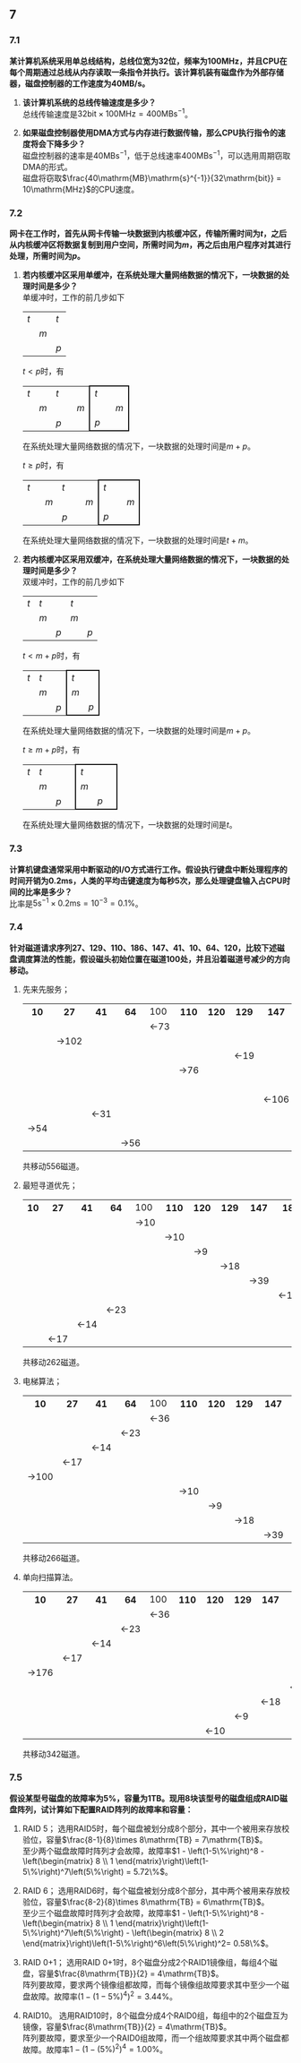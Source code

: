 ## 7
### 7.1
**某计算机系统采用单总线结构，总线位宽为32位，频率为100MHz，并且CPU在每个周期通过总线从内存读取一条指令并执行。该计算机装有磁盘作为外部存储器，磁盘控制器的工作速度为40MB/s。**
1. **该计算机系统的总线传输速度是多少？**  
   总线传输速度是$`32\mathrm{bit} \times 100\mathrm{MHz} = 400\mathrm{MB}\mathrm{s}^{-1}`$。

2. **如果磁盘控制器使用DMA方式与内存进行数据传输，那么CPU执行指令的速度将会下降多少？**  
磁盘控制器的速率是$`40\mathrm{MB}\mathrm{s}^{-1}`$，低于总线速率$`400\mathrm{MB}\mathrm{s}^{-1}`$，可以选用周期窃取DMA的形式。  
磁盘将窃取$`\frac{40\mathrm{MB}\mathrm{s}^{-1}}{32\mathrm{bit}} = 10\mathrm{MHz}`$的CPU速度。

### 7.2
**网卡在工作时，首先从网卡传输一块数据到内核缓冲区，传输所需时间为$`t`$，之后从内核缓冲区将数据复制到用户空间，所需时间为$`m`$，再之后由用户程序对其进行处理，所需时间为$`p`$。**
1. **若内核缓冲区采用单缓冲，在系统处理大量网络数据的情况下，一块数据的处理时间是多少？**  
   单缓冲时，工作的前几步如下

   <style type="text/css">
   .tg {border-collapse: collapse;font-style: italic;}
   .tg .tg-lb{border-left: solid 2px}
   .tg .tg-rb{border-right: solid 2px;}
   .tg .tg-tb{border-top: solid 2px;}
   .tg .tg-bb{border-bottom: solid 2px;}
   .tg .tg-ltb{border-left: solid 2px; border-top: solid 2px;}
   .tg .tg-rtb{border-right: solid 2px; border-top: solid 2px;}
   .tg .tg-lbb{border-left: solid 2px; border-bottom: solid 2px;}
   .tg .tg-rbb{border-right: solid 2px; border-bottom: solid 2px;}
   .tg .tg-lrtb{border-left: solid 2px;border-right: solid 2px; border-top: solid 2px;}
   </style>
   <table class="tg">
    <tr>
        <td>t</td>
        <td></td>
        <td>t</td>
    </tr>
    <tr>
        <td></td>
        <td>m</td>
        <td></td>
    </tr>
    <tr>
        <td></td>
        <td></td>
        <td>p</td>
    </tr>
   </table>

    $`t \lt p`$时，有
  
   <table class="tg">
     <tr>
       <td>t</td>
       <td></td>
       <td>t</td>
       <td></td>
       <td></td>
       <td class="tg-ltb">t</td>
       <td class="tg-tb"></td>
       <td class="tg-rtb"></td>
     </tr>
     <tr>
       <td></td>
       <td>m</td>
       <td></td>
       <td></td>
       <td>m</td>
       <td class="tg-lb"></td>
       <td></td>
       <td class="tg-rb">m</td>
     </tr>
     <tr>
       <td></td>
       <td></td>
       <td colspan="2">p</td>
       <td></td>
       <td colspan="2" class="tg-lbb">p</td>
       <td class="tg-rbb"></td>
     </tr>
   </table>

   在系统处理大量网络数据的情况下，一块数据的处理时间是$`m+p`$。
  
   $`t \ge p`$时，有

   <table class="tg">
     <tr>
       <td colspan="2">t</td>
       <td></td>
       <td colspan="2">t</td>
       <td></td>
       <td colspan="2" class="tg-ltb">t</td>
       <td class="tg-rtb"></td>
     </tr>
     <tr>
       <td></td>
       <td></td>
       <td>m</td>
       <td></td>
       <td></td>
       <td>m</td>
       <td class="tg-lb"></td>
       <td></td>
       <td class="tg-rb">m</td>
     </tr>
     <tr>
       <td></td>
       <td></td>
       <td></td>
       <td>p</td>
       <td></td>
       <td></td>
       <td class="tg-lbb">p</td>
       <td class="tg-bb"></td>
       <td class="tg-rbb"></td>
     </tr>
   </table>

   在系统处理大量网络数据的情况下，一块数据的处理时间是$`t+m`$。


2. **若内核缓冲区采用双缓冲，在系统处理大量网络数据的情况下，一块数据的处理时间是多少？**  
   双缓冲时，工作的前几步如下

   <table class="tg">
    <tr>
        <td>t</td>
        <td colspan="2">t</td>
		<td colspan="2">t</td>
    </tr>
    <tr>
        <td></td>
        <td>m</td>
        <td></td>
        <td>m</td>
        <td></td>
    </tr>
    <tr>
        <td></td>
        <td></td>
        <td>p</td>
        <td></td>
        <td>p</td>
    </tr>
   </table>

   $`t \lt m+p`$时，有

   <table class="tg">
    <tr>
        <td>t</td>
        <td>t</td>
		<td></td>
		<td class="tg-ltb">t</td>
		<td class="tg-rtb"></td>
    </tr>
    <tr>
        <td></td>
        <td>m</td>
        <td></td>
        <td class="tg-lb">m</td>
        <td class="tg-rb"></td>
    </tr>
    <tr>
        <td></td>
        <td></td>
        <td>p</td>
        <td class="tg-lbb"></td>
        <td class="tg-rbb">p</td>
    </tr>
   </table>

   在系统处理大量网络数据的情况下，一块数据的处理时间是$`m+p`$。

   $`t \ge m+p`$时，有

   <table class="tg">
    <tr>
        <td>t</td>
        <td colspan="3">t</td>
		<td colspan="3" class="tg-lrtb">t</td>
    </tr>
    <tr>
        <td></td>
        <td>m</td>
        <td></td>
        <td></td>
        <td class="tg-lb">m</td>
        <td></td>
        <td class="tg-rb"></td>
    </tr>
    <tr>
        <td></td>
        <td></td>
        <td>p</td>
        <td></td>
        <td class="tg-lbb"></td>
        <td class="tg-bb">p</td>
        <td class="tg-rbb"></td>
    </tr>
   </table>

   在系统处理大量网络数据的情况下，一块数据的处理时间是$`t`$。



### 7.3
**计算机键盘通常采用中断驱动的I/O方式进行工作。假设执行键盘中断处理程序的时间开销为$`0.2\mathrm{ms}`$，人类的平均击键速度为每秒$`5`$次，那么处理键盘输入占CPU时间的比率是多少？**  
比率是$`5\mathrm{s}^{-1} \times 0.2\mathrm{ms} = 10^{-3} = 0.1\%`$。



### 7.4
**针对磁道请求序列27、129、110、186、147、41、10、64、120，比较下述磁盘调度算法的性能，假设磁头初始位置在磁道100处，并且沿着磁道号减少的方向移动。**
1. 先来先服务；
   <table>
   	<tr>
   		<th>10</th>
   		<th>27</th>
   		<th>41</th>
   		<th>64</th>
   		<td>100</th>
   		<th>110</th>
   		<th>120</th>
   		<th>129</th>
   		<th>147</th>
   		<th>186</th>
   	</tr>
   	<tr>
   		<td></td>
   		<td></td>
   		<td></td>
   		<td></td>
   		<td>←73</td>
   		<td></td>
   		<td></td>
   		<td></td>
   		<td></td>
   		<td></td>
   	</tr>
   	<tr>
   		<td></td>
   		<td>→102</td>
   		<td></td>
   		<td></td>
   		<td></td>
   		<td></td>
   		<td></td>
   		<td></td>
   		<td></td>
   		<td></td>
   	</tr>
   	<tr>
   		<td></td>
   		<td></td>
   		<td></td>
   		<td></td>
   		<td></td>
   		<td></td>
   		<td></td>
   		<td>←19</td>
   		<td></td>
   		<td></td>
   	</tr>
   	<tr>
   		<td></td>
   		<td></td>
   		<td></td>
   		<td></td>
   		<td></td>
   		<td>→76</td>
   		<td></td>
   		<td></td>
   		<td></td>
   		<td></td>
   	</tr>
   	<tr>
   		<td></td>
   		<td></td>
   		<td></td>
   		<td></td>
   		<td></td>
   		<td></td>
   		<td></td>
   		<td></td>
   		<td></td>
   		<td>←39</td>
   	</tr>
   	<tr>
   		<td></td>
   		<td></td>
   		<td></td>
   		<td></td>
   		<td></td>
   		<td></td>
   		<td></td>
   		<td></td>
   		<td>←106</td>
   		<td></td>
   	</tr>
   	<tr>
   		<td></td>
   		<td></td>
   		<td>←31</td>
   		<td></td>
   		<td></td>
   		<td></td>
   		<td></td>
   		<td></td>
   		<td></td>
   		<td></td>
   	</tr>
   	<tr>
   		<td>→54</td>
   		<td></td>
   		<td></td>
   		<td></td>
   		<td></td>
   		<td></td>
   		<td></td>
   		<td></td>
   		<td></td>
   		<td></td>
   	</tr>
   	<tr>
   		<td></td>
   		<td></td>
   		<td></td>
   		<td>→56</td>
   		<td></td>
   		<td></td>
   		<td></td>
   		<td></td>
   		<td></td>
   		<td></td>
   	</tr>
   </table>

   共移动$`556`$磁道。

2. 最短寻道优先；
   
   <table>
   	<tr>
   		<th>10</th>
   		<th>27</th>
   		<th>41</th>
   		<th>64</th>
   		<td>100</th>
   		<th>110</th>
   		<th>120</th>
   		<th>129</th>
   		<th>147</th>
   		<th>186</th>
   	</tr>
   	<tr>
   		<td></td>
   		<td></td>
   		<td></td>
   		<td></td>
   		<td>→10</td>
   		<td></td>
   		<td></td>
   		<td></td>
   		<td></td>
   		<td></td>
   	</tr>
   	<tr>
   		<td></td>
   		<td></td>
   		<td></td>
   		<td></td>
   		<td></td>
   		<td>→10</td>
   		<td></td>
   		<td></td>
   		<td></td>
   		<td></td>
   	</tr>
   	<tr>
   		<td></td>
   		<td></td>
   		<td></td>
   		<td></td>
   		<td></td>
   		<td></td>
   		<td>→9</td>
   		<td></td>
   		<td></td>
   		<td></td>
   	</tr>
   	<tr>
   		<td></td>
   		<td></td>
   		<td></td>
   		<td></td>
   		<td></td>
   		<td></td>
   		<td></td>
   		<td>→18</td>
   		<td></td>
   		<td></td>
   	</tr>
   	<tr>
   		<td></td>
   		<td></td>
   		<td></td>
   		<td></td>
   		<td></td>
   		<td></td>
   		<td></td>
   		<td></td>
   		<td>→39</td>
   		<td></td>
   	</tr>
   	<tr>
   		<td></td>
   		<td></td>
   		<td></td>
   		<td></td>
   		<td></td>
   		<td></td>
   		<td></td>
   		<td></td>
   		<td></td>
   		<td>←122</td>
   	</tr>
   	<tr>
   		<td></td>
   		<td></td>
   		<td></td>
   		<td>←23</td>
   		<td></td>
   		<td></td>
   		<td></td>
   		<td></td>
   		<td></td>
   		<td></td>
   	</tr>
   	<tr>
   		<td></td>
   		<td></td>
   		<td>←14</td>
   		<td></td>
   		<td></td>
   		<td></td>
   		<td></td>
   		<td></td>
   		<td></td>
   		<td></td>
   	</tr>
   	<tr>
   		<td></td>
   		<td>←17</td>
   		<td></td>
   		<td></td>
   		<td></td>
   		<td></td>
   		<td></td>
   		<td></td>
   		<td></td>
   		<td></td>
   	</tr>
   </table>

   共移动$`262`$磁道。

3. 电梯算法；
   
   <table>
   	<tr>
   		<th>10</th>
   		<th>27</th>
   		<th>41</th>
   		<th>64</th>
   		<td>100</th>
   		<th>110</th>
   		<th>120</th>
   		<th>129</th>
   		<th>147</th>
   		<th>186</th>
   	</tr>
   	<tr>
   		<td></td>
   		<td></td>
   		<td></td>
   		<td></td>
   		<td>←36</td>
   		<td></td>
   		<td></td>
   		<td></td>
   		<td></td>
   		<td></td>
   	</tr>
   	<tr>
   		<td></td>
   		<td></td>
   		<td></td>
   		<td>←23</td>
   		<td></td>
   		<td></td>
   		<td></td>
   		<td></td>
   		<td></td>
   		<td></td>
   	</tr>
   	<tr>
   		<td></td>
   		<td></td>
   		<td>←14</td>
   		<td></td>
   		<td></td>
   		<td></td>
   		<td></td>
   		<td></td>
   		<td></td>
   		<td></td>
   	</tr>
   	<tr>
   		<td></td>
   		<td>←17</td>
   		<td></td>
   		<td></td>
   		<td></td>
   		<td></td>
   		<td></td>
   		<td></td>
   		<td></td>
   		<td></td>
   	</tr>
   	<tr>
   		<td>→100</td>
   		<td></td>
   		<td></td>
   		<td></td>
   		<td></td>
   		<td></td>
   		<td></td>
   		<td></td>
   		<td></td>
   		<td></td>
   	</tr>
   	<tr>
   		<td></td>
   		<td></td>
   		<td></td>
   		<td></td>
   		<td></td>
   		<td>→10</td>
   		<td></td>
   		<td></td>
   		<td></td>
   		<td></td>
   	</tr>
   	<tr>
   		<td></td>
   		<td></td>
   		<td></td>
   		<td></td>
   		<td></td>
   		<td></td>
   		<td>→9</td>
   		<td></td>
   		<td></td>
   		<td></td>
   	</tr>
   	<tr>
   		<td></td>
   		<td></td>
   		<td></td>
   		<td></td>
   		<td></td>
   		<td></td>
   		<td></td>
   		<td>→18</td>
   		<td></td>
   		<td></td>
   	</tr>
   	<tr>
   		<td></td>
   		<td></td>
   		<td></td>
   		<td></td>
   		<td></td>
   		<td></td>
   		<td></td>
   		<td></td>
   		<td>→39</td>
   		<td></td>
   	</tr>
   </table>

   共移动$`266`$磁道。

4. 单向扫描算法。
   
   <table>
   	<tr>
   		<th>10</th>
   		<th>27</th>
   		<th>41</th>
   		<th>64</th>
   		<td>100</th>
   		<th>110</th>
   		<th>120</th>
   		<th>129</th>
   		<th>147</th>
   		<th>186</th>
   	</tr>
   	<tr>
   		<td></td>
   		<td></td>
   		<td></td>
   		<td></td>
   		<td>←36</td>
   		<td></td>
   		<td></td>
   		<td></td>
   		<td></td>
   		<td></td>
   	</tr>
   	<tr>
   		<td></td>
   		<td></td>
   		<td></td>
   		<td>←23</td>
   		<td></td>
   		<td></td>
   		<td></td>
   		<td></td>
   		<td></td>
   		<td></td>
   	</tr>
   	<tr>
   		<td></td>
   		<td></td>
   		<td>←14</td>
   		<td></td>
   		<td></td>
   		<td></td>
   		<td></td>
   		<td></td>
   		<td></td>
   		<td></td>
   	</tr>
   	<tr>
   		<td></td>
   		<td>←17</td>
   		<td></td>
   		<td></td>
   		<td></td>
   		<td></td>
   		<td></td>
   		<td></td>
   		<td></td>
   		<td></td>
   	</tr>
   	<tr>
   		<td>→176</td>
   		<td></td>
   		<td></td>
   		<td></td>
   		<td></td>
   		<td></td>
   		<td></td>
   		<td></td>
   		<td></td>
   		<td></td>
   	</tr>
   	<tr>
   		<td></td>
   		<td></td>
   		<td></td>
   		<td></td>
   		<td></td>
   		<td></td>
   		<td></td>
   		<td></td>
   		<td></td>
   		<td>←39</td>
   	</tr>
   	<tr>
   		<td></td>
   		<td></td>
   		<td></td>
   		<td></td>
   		<td></td>
   		<td></td>
   		<td></td>
   		<td></td>
   		<td>←18</td>
   		<td></td>
   	</tr>
   	<tr>
   		<td></td>
   		<td></td>
   		<td></td>
   		<td></td>
   		<td></td>
   		<td></td>
   		<td></td>
   		<td>←9</td>
   		<td></td>
   		<td></td>
   	</tr>
   	<tr>
   		<td></td>
   		<td></td>
   		<td></td>
   		<td></td>
   		<td></td>
   		<td></td>
   		<td>←10</td>
   		<td></td>
   		<td></td>
   		<td></td>
   	</tr>
   </table>

   共移动$`342`$磁道。



### 7.5
**假设某型号磁盘的故障率为$`5\%`$，容量为$`1\mathrm{TB}`$。现用$`8`$块该型号的磁盘组成RAID磁盘阵列，试计算如下配置RAID阵列的故障率和容量：**
1. RAID 5；
   选用RAID5时，每个磁盘被划分成$`8`$个部分，其中一个被用来存放校验位，容量$`\frac{8-1}{8}\times 8\mathrm{TB} = 7\mathrm{TB}`$。  
   至少两个磁盘故障时阵列才会故障，故障率$`1 - \left(1-5\%\right)^8 - \left(\begin{matrix}
	8 \\ 1 
   \end{matrix}\right)\left(1-5\%\right)^7\left(5\%\right) = 5.72\%`$。

2. RAID 6；
   选用RAID6时，每个磁盘被划分成$`8`$个部分，其中两个被用来存放校验位，容量$`\frac{8-2}{8}\times 8\mathrm{TB} = 6\mathrm{TB}`$。  
   至少三个磁盘故障时阵列才会故障，故障率$`1 - \left(1-5\%\right)^8 - \left(\begin{matrix}
	8 \\ 1 
   \end{matrix}\right)\left(1-5\%\right)^7\left(5\%\right) - \left(\begin{matrix}
	8 \\ 2 
   \end{matrix}\right)\left(1-5\%\right)^6\left(5\%\right)^2= 0.58\%`$。

3. RAID 0+1；
   选用RAID 0+1时，$`8`$个磁盘分成$`2`$个RAID1镜像组，每组$`4`$个磁盘，容量$`\frac{8\mathrm{TB}}{2} = 4\mathrm{TB}`$。  
   阵列要故障，要求两个镜像组都故障，而每个镜像组故障要求其中至少一个磁盘故障。故障率$`\left(1-\left(1-5\%\right)^4\right)^2 = 3.44\%`$。   

4. RAID10。
   选用RAID10时，$`8`$个磁盘分成$`4`$个RAID0组，每组中的$`2`$个磁盘互为镜像，容量$`\frac{8\mathrm{TB}}{2} = 4\mathrm{TB}`$。  
   阵列要故障，要求至少一个RAID0组故障，而一个组故障要求其中两个磁盘都故障。故障率$`1 - \left(1-\left(5\%\right)^2\right)^4 = 1.00\%`$。
